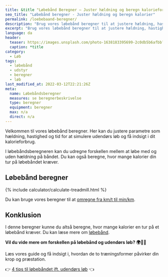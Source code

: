 ```yaml
---
title: &title "Løbebånd Beregner – Juster hældning og beregn kalorieforbrug"
seo_title: "Løbebånd beregner - Juster hældning og beregn kalorier"
permalink: /loebebaand-beregner/
description: "Brug vores løbebånd beregner til at justere hældning, hastighed og tid og sammenlign med udendørs løb og beregn dit kalorieforbrug."
excerpt: "Brug vores løbebånd beregner til at justere hældning, hastighed og tid og sammenlign med udendørs løb og beregn dit kalorieforbrug."
language: da
header:
  teaser: https://images.unsplash.com/photo-1638183395699-2c0db5b6afbb?ixlib=rb-1.2.1&ixid=MnwxMjA3fDB8MHxwaG90by1wYWdlfHx8fGVufDB8fHx8&auto=format&fit=crop&h=300&w=400&q=10
  caption: *title
category:
  - Løb
tags:
  - løbebånd
  - udstyr
  - beregner
  - løb
last_modified_at: 2022-03-12T22:21:26Z
meta:
  name: Løbebåndsberegner
  measures: se beregnerbeskrivelse
  type: beregner
  equipment: beregner
  max: n/a
  direct: n/a
---
```


Velkommen til vores løbebånd beregner. Her kan du justere parametre som hældning, hastighed og tid for at simulere udendørs løb og få indsigt i dit kalorieforbrug. 

I løbebåndsberegneren kan du udregne forskellen mellem at løbe med og uden hældning på båndet. Du kan også beregne, hvor mange kalorier din tur på løbebåndet kræver.

## Løbebånd beregner

{% include calculator/calculate-treadmill.html %}

Du kan bruge vores beregner til at [omregne fra km/t til min/km](/hastighed/).

## Konklusion

I denne beregner kunne du altså beregne, hvor mange kalorier en tur på et løbebånd kræver. Du kan læse mere om [løbebånd](/loebebaand-udendoers-loeb/).

**Vil du vide mere om forskellen på løbebånd og udendørs løb? 🌍🏃‍♂️**

Læs vores guide og få indsigt i, hvordan de to træningsformer påvirker din krop og præstation.

👉 [4 tips til løbebåndet ift. udendørs løb](/loebebaand-udendoers-loeb/) 👈

